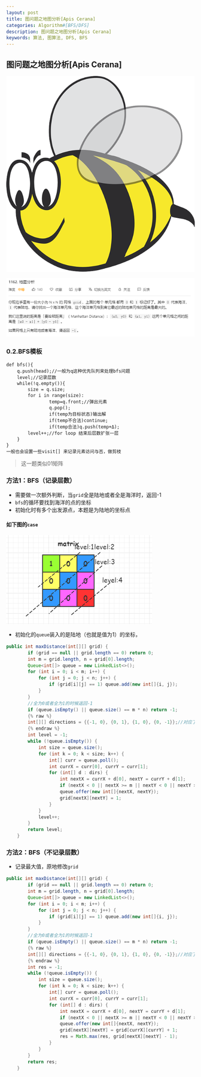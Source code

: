```yaml
---
layout: post
title: 图问题之地图分析[Apis Cerana] 
categories: Algorithm#[BFS/DFS]
description: 图问题之地图分析[Apis Cerana]
keywords: 算法, 图算法, DFS, BFS
---
```


## 图问题之地图分析[Apis Cerana]

![Apis Cerana](/images/posts/algorithm/dfs_bfs/map/bumblebee-151708_640.png)



![image-20200826100336963](/images/posts/algorithm/dfs_bfs/map/image-20200826100336963.png)

### 0.2.BFS模板

```
def bfs(){
    q.push(head);//一般为q这种优先队列来处理bfs问题
    level;//记录层数
    while(!q.empty()){
		size = q.size;
        for i in range(size):
                temp=q.front;//弹出元素
                q.pop(); 
                if(temp为目标状态)输出解 
                if(temp不合法)continue;
                if(temp合法)q.push(temp+Δ);
        level++;//for loop 结束后层数扩张一层
    }
}
一般也会设置一些visit[] 来记录元素访问与否，做剪枝
```





> 这一题类似01矩阵

### 方法1：BFS（记录层数）

- 需要做一次额外判断，当`grid`全是陆地或者全是海洋时，返回-1
- `bfs`的循环要找到海洋的点的坐标
- 初始化时有多个出发源点，本题是为陆地的坐标点

#### 如下图的`case`

![image-20200826093500697](/images/posts/algorithm/dfs_bfs/map/image-20200826093500697.png)

- 初始化的`queue`装入的是陆地（也就是值为1）的坐标，

```java
public int maxDistance(int[][] grid) {
        if (grid == null || grid.length == 0) return 0;
        int m = grid.length, n = grid[0].length;
        Queue<int[]> queue = new LinkedList<>();
        for (int i = 0; i < m; i++) {
            for (int j = 0; j < n; j++) {
                if (grid[i][j] == 1) queue.add(new int[]{i, j});
            }
        }
        //全为0或者全为1的时候返回-1
        if (queue.isEmpty() || queue.size() == m * n) return -1;
    	{% raw %} 
    	int[][] directions = {{-1, 0}, {0, 1}, {1, 0}, {0, -1}};//对应了上右下左四个方向
        {% endraw %}
        int level = -1;
        while (!queue.isEmpty()) {
            int size = queue.size();
            for (int k = 0; k < size; k++) {
                int[] curr = queue.poll();
                int currX = curr[0], currY = curr[1];
                for (int[] d : dirs) {
                    int nextX = currX + d[0], nextY = currY + d[1];
                    if (nextX < 0 || nextX >= m || nextY < 0 || nextY >= n || grid[nextX][nextY] == 1) continue;
                    queue.offer(new int[]{nextX, nextY});
                    grid[nextX][nextY] = 1;
                }
            }
            level++;
        }
        return level;
    }
```

### 方法2：BFS（不记录层数）

- 记录最大值，原地修改`grid`

```java
public int maxDistance(int[][] grid) {
        if (grid == null || grid.length == 0) return 0;
        int m = grid.length, n = grid[0].length;
        Queue<int[]> queue = new LinkedList<>();
        for (int i = 0; i < m; i++) {
            for (int j = 0; j < n; j++) {
                if (grid[i][j] == 1) queue.add(new int[]{i, j});
            }
        }
        //全为0或者全为1的时候返回-1
        if (queue.isEmpty() || queue.size() == m * n) return -1;
    	{% raw %} 
    	int[][] directions = {{-1, 0}, {0, 1}, {1, 0}, {0, -1}};//对应了上右下左四个方向
        {% endraw %}
        int res = -1;
        while (!queue.isEmpty()) {
            int size = queue.size();
            for (int k = 0; k < size; k++) {
                int[] curr = queue.poll();
                int currX = curr[0], currY = curr[1];
                for (int[] d : dirs) {
                    int nextX = currX + d[0], nextY = currY + d[1];
                    if (nextX < 0 || nextX >= m || nextY < 0 || nextY >= n || grid[nextX][nextY] != 0) continue;
                    queue.offer(new int[]{nextX, nextY});
                    grid[nextX][nextY] = grid[currX][currY] + 1;
                    res = Math.max(res, grid[nextX][nextY] - 1);
                }
            }
        }
        return res;
    }

```











































